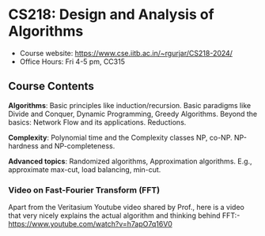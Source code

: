 # CS218: Design and Analysis of Algorithms

- Course website: <https://www.cse.iitb.ac.in/~rgurjar/CS218-2024/>
- Office Hours: Fri 4-5 pm, CC315

## Course Contents

**Algorithms**: Basic principles like induction/recursion. Basic paradigms like Divide and Conquer, Dynamic Programming, Greedy Algorithms. Beyond the basics: Network Flow and its applications. Reductions.

**Complexity**: Polynomial time and the Complexity classes NP, co-NP. NP-hardness and NP-completeness.

**Advanced topics**: Randomized algorithms, Approximation algorithms. E.g., approximate max-cut, load balancing, min-cut.

### Video on Fast-Fourier Transform (FFT)

Apart from the Veritasium Youtube video shared by Prof., here is a video that very nicely explains the actual algorithm and thinking behind FFT:-<br>https://www.youtube.com/watch?v=h7apO7q16V0
